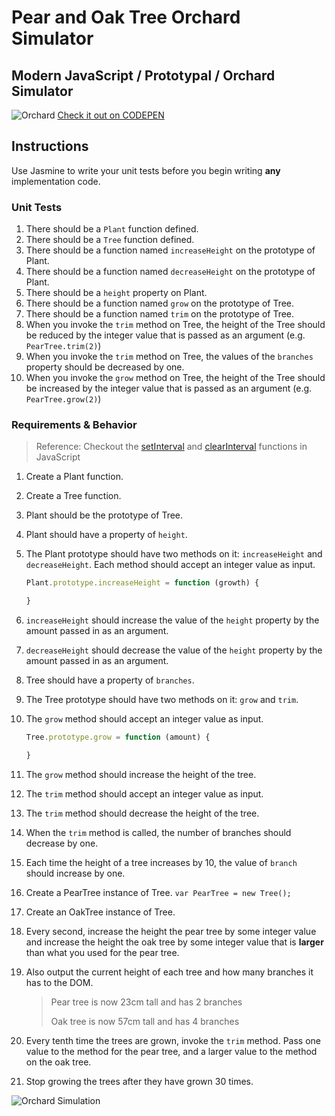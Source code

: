 # Pear and Oak Tree Orchard Simulator
## Modern JavaScript / Prototypal / Orchard Simulator

![Orchard](img/orchard.jpg?raw=true "Orchard Screenshot")
[Check it out on CODEPEN](http://codepen.io/IAmericanArtist/pen/JKJrkR)

## Instructions

Use Jasmine to write your unit tests before you begin writing **any** implementation code.

### Unit Tests

1. There should be a `Plant` function defined.
1. There should be a `Tree` function defined.
1. There should be a function named `increaseHeight` on the prototype of Plant.
1. There should be a function named `decreaseHeight` on the prototype of Plant.
1. There should be a `height` property on Plant.
1. There should be a function named `grow` on the prototype of Tree.
1. There should be a function named `trim` on the prototype of Tree.
1. When you invoke the `trim` method on Tree, the height of the Tree should be reduced by the integer value that is passed as an argument (e.g. `PearTree.trim(2)`)
1. When you invoke the `trim` method on Tree, the values of the `branches` property should be decreased by one.
1. When you invoke the `grow` method on Tree, the height of the Tree should be increased by the integer value that is passed as an argument (e.g. `PearTree.grow(2)`)

### Requirements & Behavior

> Reference: Checkout the [setInterval](https://developer.mozilla.org/en-US/docs/Web/API/WindowTimers/setInterval) and [clearInterval](https://developer.mozilla.org/en-US/docs/Web/API/WindowTimers/clearInterval) functions in JavaScript

1. Create a Plant function.
1. Create a Tree function.
1. Plant should be the prototype of Tree.
1. Plant should have a property of `height`.
1. The Plant prototype should have two methods on it: `increaseHeight` and `decreaseHeight`. Each method should accept an integer value as input.
    ```js
    Plant.prototype.increaseHeight = function (growth) {

    }
    ```
1. `increaseHeight` should increase the value of the `height` property by the amount passed in as an argument.
1. `decreaseHeight` should decrease the value of the `height` property by the amount passed in as an argument.
1. Tree should have a property of `branches`.
1. The Tree prototype should have two methods on it: `grow` and `trim`.
1. The `grow` method should accept an integer value as input.
    ```js
    Tree.prototype.grow = function (amount) {

    }
    ```
1. The `grow` method should increase the height of the tree.
1. The `trim` method should accept an integer value as input.
1. The `trim` method should decrease the height of the tree.
1. When the `trim` method is called, the number of branches should decrease by one.
1. Each time the height of a tree increases by 10, the value of `branch` should increase by one.
1. Create a PearTree instance of Tree. `var PearTree = new Tree();`
1. Create an OakTree instance of Tree.
1. Every second, increase the height the pear tree by some integer value and increase the height the oak tree by some integer value that is **larger** than what you used for the pear tree.
1. Also output the current height of each tree and how many branches it has to the DOM.

    > Pear tree is now 23cm tall and has 2 branches
    > 
    > Oak tree is now 57cm tall and has 4 branches

1. Every tenth time the trees are grown, invoke the `trim` method. Pass one value to the method for the pear tree, and a larger value to the method on the oak tree.
1. Stop growing the trees after they have grown 30 times.

![Orchard Simulation](orchard.gif)
